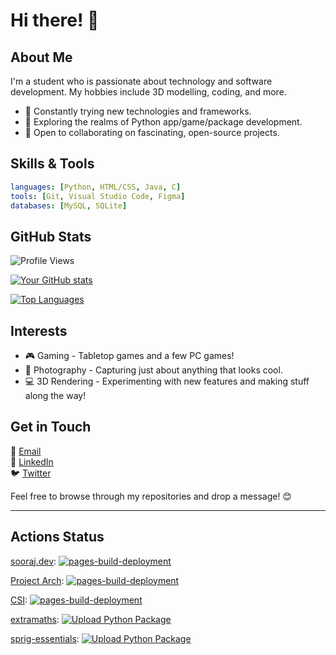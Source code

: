 # Hi there! 👋

## About Me

I'm a student who is passionate about technology and software development. My hobbies include 3D modelling, coding, and more.

- 🌟 Constantly trying new technologies and frameworks.
- 🚀 Exploring the realms of Python app/game/package development.
- 🤖 Open to collaborating on fascinating, open-source projects.

## Skills & Tools

```yaml
languages: [Python, HTML/CSS, Java, C]
tools: [Git, Visual Studio Code, Figma]
databases: [MySQL, SQLite]
```

## GitHub Stats

![Profile Views](https://komarev.com/ghpvc/?username=WhenLifeHandsYouLemons&color=blue&style=flat)

[![Your GitHub stats](https://github-readme-stats.vercel.app/api?username=WhenLifeHandsYouLemons&ring_color=00ff00&custom_title=Statistics&show_icons=true&rank_icon=github&theme=dark)](https://github.com/WhenLifeHandsYouLemons)

[![Top Languages](https://github-readme-stats.vercel.app/api/top-langs/?username=WhenLifeHandsYouLemons&theme=dark&hide=powershell&lang_count=6)](https://github.com/WhenLifeHandsYouLemons)

## Interests

- 🎮 Gaming - Tabletop games and a few PC games!
- 📸 Photography - Capturing just about anything that looks cool.
- 💻 3D Rendering - Experimenting with new features and making stuff along the way!

## Get in Touch

📧 [Email](mailto:developer.soorajs@gmail.com)  
🔗 [LinkedIn](https://www.linkedin.com/in/soorajsannabhadti/)  
🐦 [Twitter](https://twitter.com/lemonshandyou)

Feel free to browse through my repositories and drop a message! 😊

---

## Actions Status

[sooraj.dev](https://github.com/WhenLifeHandsYouLemons/sooraj.dev "Repository link"): [![pages-build-deployment](https://github.com/WhenLifeHandsYouLemons/sooraj.dev/actions/workflows/pages/pages-build-deployment/badge.svg)](https://github.com/WhenLifeHandsYouLemons/sooraj.dev/actions/workflows/pages/pages-build-deployment)

[Project Arch](https://github.com/WhenLifeHandsYouLemons/pa "Repository link"): [![pages-build-deployment](https://github.com/WhenLifeHandsYouLemons/pa/actions/workflows/pages/pages-build-deployment/badge.svg)](https://github.com/WhenLifeHandsYouLemons/pa/actions/workflows/pages/pages-build-deployment)

[CSI](https://github.com/WhenLifeHandsYouLemons/CSI "Repository link"): [![pages-build-deployment](https://github.com/WhenLifeHandsYouLemons/CSI/actions/workflows/pages/pages-build-deployment/badge.svg)](https://github.com/WhenLifeHandsYouLemons/CSI/actions/workflows/pages/pages-build-deployment)

[extramaths](https://github.com/WhenLifeHandsYouLemons/extramaths "Repository link"): [![Upload Python Package](https://github.com/WhenLifeHandsYouLemons/extramaths/actions/workflows/python-publish.yml/badge.svg)](https://github.com/WhenLifeHandsYouLemons/extramaths/actions/workflows/python-publish.yml)

[sprig-essentials](https://github.com/WhenLifeHandsYouLemons/sprig-essentials "Repository link"): [![Upload Python Package](https://github.com/WhenLifeHandsYouLemons/sprig-essentials/actions/workflows/python-publish.yml/badge.svg)](https://github.com/WhenLifeHandsYouLemons/sprig-essentials/actions/workflows/python-publish.yml)
